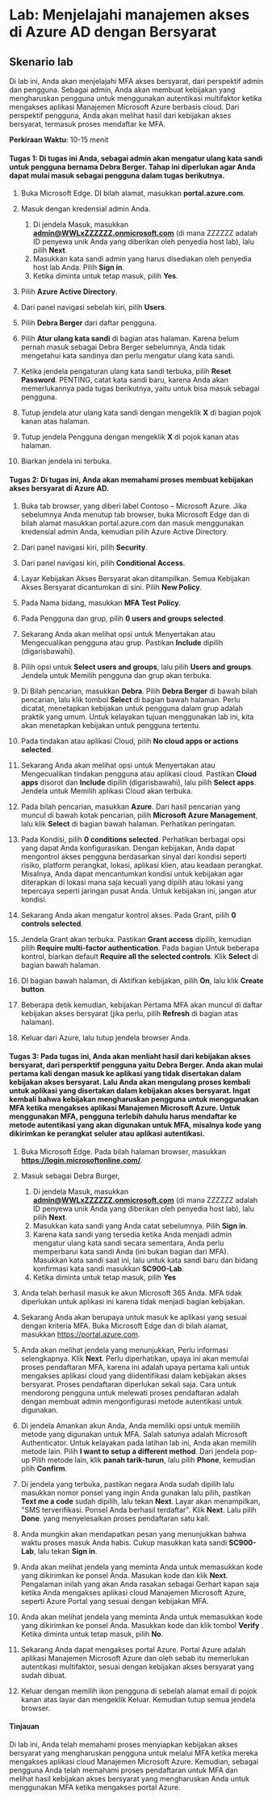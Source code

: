 ﻿---
lab:
    title: 'Menjelajahi manajemen akses di Azure AD dengan Bersyarat'
    module: 'Modul 2 Pelajaran 3: Menjelaskan kemampuan Microsoft Identity dan solusi manajemen akses: Mempelajari kemampuan manajemen akses Microsoft Azure AD'
---


# Lab: Menjelajahi manajemen akses di Azure AD dengan Bersyarat

## Skenario lab
Di lab ini, Anda akan menjelajahi MFA akses bersyarat, dari perspektif admin dan pengguna.  Sebagai admin, Anda akan membuat kebijakan yang mengharuskan pengguna untuk menggunakan autentikasi multifaktor ketika mengakses aplikasi Manajemen Microsoft Azure berbasis cloud.  Dari perspektif pengguna, Anda akan melihat hasil dari kebijakan akses bersyarat, termasuk proses mendaftar ke MFA.

**Perkiraan Waktu**: 10-15 menit

#### Tugas 1: Di tugas ini Anda, sebagai admin akan mengatur ulang kata sandi untuk pengguna bernama Debra Berger.  Tahap ini diperlukan agar Anda dapat mulai masuk sebagai pengguna dalam tugas berikutnya.

1. Buka Microsoft Edge.  DI bilah alamat, masukkan **portal.azure.com**.

2. Masuk dengan kredensial admin Anda.
    1. Di jendela Masuk, masukkan **admin@WWLxZZZZZZ.onmicrosoft.com** (di mana ZZZZZZ adalah ID penyewa unik Anda yang diberikan oleh penyedia host lab), lalu pilih **Next**.
    1. Masukkan kata sandi admin yang harus disediakan oleh penyedia host lab Anda. Pilih **Sign in**.
    1. Ketika diminta untuk tetap masuk, pilih **Yes**.

3. Pilih **Azure Active Directory**.  

4. Dari panel navigasi sebelah kiri, pilih **Users**.

5. Pilih **Debra Berger** dari daftar pengguna.

6. Pilih **Atur ulang kata sandi** di bagian atas halaman. Karena belum pernah masuk sebagai Debra Berger sebelumnya, Anda tidak mengetahui kata sandinya dan perlu mengatur ulang kata sandi.

7. Ketika jendela pengaturan ulang kata sandi terbuka, pilih **Reset Password**.  PENTING, catat kata sandi baru, karena Anda akan memerlukannya pada tugas berikutnya, yaitu untuk bisa masuk sebagai pengguna.

8. Tutup jendela atur ulang kata sandi dengan mengeklik **X** di bagian pojok kanan atas halaman.

9. Tutup jendela Pengguna dengan mengeklik **X** di pojok kanan atas halaman.

10. Biarkan jendela ini terbuka.


#### Tugas 2:  Di tugas ini, Anda akan memahami proses membuat kebijakan akses bersyarat di Azure AD.

1. Buka tab browser, yang diberi label Contoso – Microsoft Azure.   Jika sebelumnya Anda menutup tab browser, buka Microsoft Edge dan di bilah alamat masukkan portal.azure.com dan masuk menggunakan kredensial admin Anda, kemudian pilih Azure Active Directory.  

2. Dari panel navigasi kiri, pilih **Security**.

3. Dari panel navigasi kiri, pilih **Conditional Access**.

4. Layar Kebijakan Akses Bersyarat akan ditampilkan. Semua Kebijakan Akses Bersyarat dicantumkan di sini. Pilih **New Policy**.

5. Pada Nama bidang, masukkan **MFA Test Policy**.

6. Pada Pengguna dan grup, pilih **0 users and groups selected**.

7. Sekarang Anda akan melihat opsi untuk Menyertakan atau Mengecualikan pengguna atau grup.  Pastikan **Include** dipilih (digarisbawahi).

8. Pilih opsi untuk **Select users and groups**, lalu pilih **Users and groups**.  Jendela untuk Memilih pengguna dan grup akan terbuka.  

9. Di Bilah pencarian, masukkan **Debra**.  Pilih **Debra Berger** di bawah bilah pencarian, lalu klik tombol **Select** di bagian bawah halaman.  Perlu dicatat, menetapkan kebijakan untuk pengguna dalam grup adalah praktik yang umum.  Untuk kelayakan tujuan menggunakan lab ini, kita akan menetapkan kebijakan untuk pengguna tertentu. 

10. Pada tindakan atau aplikasi Cloud, pilih **No cloud apps or actions selected**.

11. Sekarang Anda akan melihat opsi untuk Menyertakan atau Mengecualikan tindakan pengguna atau aplikasi cloud.  Pastikan **Cloud apps** disorot dan **Include** dipilih (digarisbawahi), lalu pilih **Select apps**.  Jendela untuk Memilih aplikasi Cloud akan terbuka.

12. Pada bilah pencarian, masukkan **Azure**.  Dari hasil pencarian yang muncul di bawah kotak pencarian, pilih **Microsoft Azure Management**, lalu klik **Select** di bagian bawah halaman.  Perhatikan peringatan.  

13. Pada Kondisi, pilih **0 conditions selected**.  Perhatikan berbagai opsi yang dapat Anda konfigurasikan.  Dengan kebijakan, Anda dapat mengontrol akses pengguna berdasarkan sinyal dari kondisi seperti risiko, platform perangkat, lokasi, aplikasi klien, atau keadaan perangkat.  Misalnya, Anda dapat mencantumkan kondisi untuk kebijakan agar diterapkan di lokasi mana saja kecuali yang dipilih atau lokasi yang tepercaya seperti jaringan pusat Anda.  Untuk kebijakan ini, jangan atur kondisi.

14. Sekarang Anda akan mengatur kontrol akses.  Pada Grant, pilih **0 controls selected**.

15. Jendela Grant akan terbuka.  Pastikan **Grant access** dipilih, kemudian pilih **Require multi-factor authentication**.  Pada bagian Untuk beberapa kontrol, biarkan default **Require all the selected controls**.  Klik **Select** di bagian bawah halaman.

16. DI bagian bawah halaman, di Aktifkan kebijakan, pilih **On**, lalu klik **Create button**.

17. Beberapa detik kemudian, kebijakan Pertama MFA akan muncul di daftar kebijakan akses bersyarat (jika perlu, pilih **Refresh** di bagian atas halaman).

18. Keluar dari Azure, lalu tutup jendela browser Anda.

#### Tugas 3: Pada tugas ini, Anda akan menliaht hasil dari kebijakan akses bersyarat, dari persperktif pengguna yaitu Debra Berger. Anda akan mulai pertama kali dengan masuk ke aplikasi yang tidak disertakan dalam kebijakan akses bersyarat.  Lalu Anda akan mengulang proses kembali untuk aplikasi yang disertakan dalam kebijakan akses bersyarat.  Ingat kembali bahwa kebijakan mengharuskan pengguna untuk menggunakan MFA ketika mengakses aplikasi Manajemen Microsoft Azure.  Untuk menggunakan MFA, pengguna terlebih dahulu harus mendaftar ke metode autentikasi yang akan digunakan untuk MFA, misalnya kode yang dikirimkan ke perangkat seluler atau aplikasi autentikasi.

1. Buka Microsoft Edge.  Pada bilah halaman browser, masukkan **https://login.microsoftonline.com/**.

1. Masuk sebagai Debra Burger,
    1. Di jendela Masuk, masukkan **admin@WWLxZZZZZZ.onmicrosoft.com** (di mana ZZZZZZ adalah ID penyewa unik Anda yang diberikan oleh penyedia host lab), lalu pilih **Next**.
    1. Masukkan kata sandi yang Anda catat sebelumnya. Pilih **Sign in**.
    1. Karena kata sandi yang tersedia ketika Anda menjadi admin mengatur ulang kata sandi secara sementara, Anda perlu memperbarui kata sandi Anda (ini bukan bagian dari MFA).  Masukkan kata sandi saat ini, lalu untuk kata sandi baru dan bidang konfirmasi kata sandi masukkan **SC900-Lab**.
    1. Ketika diminta untuk tetap masuk, pilih **Yes**

1. Anda telah berhasil masuk ke akun Microsoft 365 Anda.  MFA tidak diperlukan untuk aplikasi ini karena tidak menjadi bagian kebijakan.

1. Sekarang Anda akan berupaya untuk masuk ke aplikasi yang sesuai dengan kriteria MFA.  Buka Microsoft Edge dan di bilah alamat, masukkan https://portal.azure.com.

1. Anda akan melihat jendela yang menunjukkan, Perlu informasi selengkapnya.  Klik **Next**.  Perlu diperhatikan, upaya ini akan memulai proses pendaftaran MFA, karena ini adalah upaya pertama kali untuk mengakses aplikasi cloud yang diidentifikasi dalam kebijakan akses bersyarat.  Proses pendaftaran diperlukan sekali saja.   Cara untuk mendorong pengguna untuk melewati proses pendaftaran adalah dengan membuat admin mengonfigurasi metode autentikasi untuk digunakan.

1. Di jendela Amankan akun Anda, Anda memiliki opsi untuk memilih metode yang digunakan untuk MFA.  Salah satunya adalah Microsoft Authenticator. Untuk kelayakan pada latihan lab ini, Anda akan memilih metode lain.  Pilih **I want to setup a different method**.  Dari jendela pop-up Pilih metode lain, klik **panah tarik-turun**, lalu pilih **Phone**, kemudian pilih **Confirm**.

1. Di jendela yang terbuka, pastikan negara Anda sudah dipilih lalu masukkan nomor ponsel yang ingin Anda gunakan lalu pilih, pastikan **Text me a code** sudah dipilih, lalu tekan **Next**.  Layar akan menampilkan, "SMS terverifikasi. Ponsel Anda berhasil terdaftar".  Klik **Next**. Lalu pilih **Done**.  yang menyelesaikan proses pendaftaran satu kali.

1. Anda mungkin akan mendapatkan pesan yang menunjukkan bahwa waktu proses masuk Anda habis.  Cukup masukkan kata sandi **SC900-Lab**, lalu tekan **Sign in**.

1. Anda akan melihat jendela yang meminta Anda untuk memasukkan kode yang dikirimkan ke ponsel Anda.  Masukan kode dan klik **Next**.  Pengalaman inilah yang akan Anda rasakan sebagai Gerhart kapan saja ketika Anda mengakses aplikasi cloud Manajemen Microsoft Azure, seperti Azure Portal yang sesuai dengan kebijakan MFA.

1. Anda akan melihat jendela yang meminta Anda untuk memasukkan kode yang dikirimkan ke ponsel Anda.  Masukkan kode dan klik tombol **Verify** .  Ketika diminta untuk tetap masuk, pilih **No**.

1. Sekarang Anda dapat mengakses portal Azure.  Portal Azure adalah aplikasi Manajemen Microsoft Azure dan oleh sebab itu memerlukan autentikasi multifaktor, sesuai dengan kebijakan akses bersyarat yang sudah dibuat.  

1. Keluar dengan memilih ikon pengguna di sebelah alamat email di pojok kanan atas layar dan mengeklik Keluar. Kemudian tutup semua jendela browser.

#### Tinjauan
Di lab ini, Anda telah memahami proses menyiapkan kebijakan akses bersyarat yang mengharuskan pengguna untuk melalui MFA ketika mereka mengakses aplikasi cloud Manajemen Microsoft Azure.  Kemudian, sebagai pengguna Anda telah memahami proses pendaftaran untuk MFA dan melihat hasil kebijakan akses bersyarat yang mengharuskan Anda untuk menggunakan MFA ketika mengakses portal Azure.